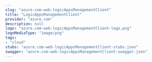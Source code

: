 ```yaml
---
slug: "azure-com-web-logicAppsManagementClient"
title: "LogicAppsManagementClient"
provider: "azure.com"
description: null
logo: "azure.com-web-logicAppsManagementClient-logo.png"
logoMediaType: "image/png"
tags:
- "cloud"
stubs: "azure.com-web-logicAppsManagementClient-stubs.json"
swagger: "azure.com-web-logicAppsManagementClient-swagger.json"
---
```


